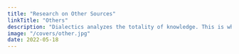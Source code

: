 ```yaml
---
title: "Research on Other Sources"
linkTitle: "Others"
description: "Dialectics analyzes the totality of knowledge. This is why we scrape the ideas from fringe philosophies like New Age, aliens, and pesudo-science to see if there's anything useful. For example, we get the dynamics of UFOs and their technology to see if they match our predictions in Material Superphysics since its principles must be universal"
image: "/covers/other.jpg"
date: 2022-05-18
---
```


